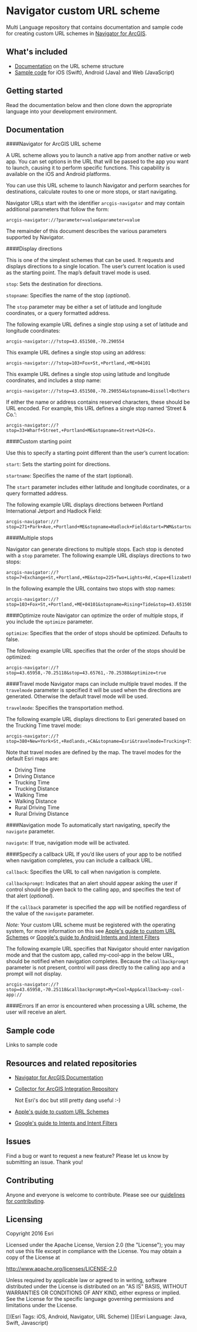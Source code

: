 # Navigator custom URL scheme

Multi Language repository that contains documentation and sample code for creating custom URL schemes in [Navigator for ArcGIS](http://doc.arcgis.com/en/navigator/).

## What's included

* [Documentation](#documentation) on the URL scheme structure
* [Sample code](#sample) for iOS (Swift), Android (Java) and Web (JavaScript)

## Getting started

Read the documentation below and then clone down the appropriate language into your development environment.

## Documentation<a name="documentation"></a>

####Navigator for ArcGIS URL scheme

A URL scheme allows you to launch a native app from another native or web app. You can set options in the URL that will be passed to the app you want to launch, causing it to perform specific functions. This capability is available on the iOS and Android platforms.

You can use this URL scheme to launch Navigator and perform searches for destinations, calculate routes to one or more stops, or start navigating. 

Navigator URLs start with the identifier `arcgis-navigator` and may contain additional parameters that follow the form:

`
arcgis-navigator://?parameter=value&parameter=value
`

The remainder of this document describes the various parameters supported by Navigator.

####Display directions

This is one of the simplest schemes that can be used. It requests and displays directions to a single location. The user’s current location is used as the starting point. The map’s default travel mode is used. 

`stop`: Sets the destination for directions. 

`stopname`: Specifies the name of the stop (*optional*).

The `stop` parameter may be either a set of latitude and longitude coordinates, or a query formatted address. 

The following example URL defines a single stop using a set of latitude and longitude coordinates:

```
arcgis-navigator://?stop=43.651508,-70.290554
```

This example URL defines a single stop using an address: 

```
arcgis-navigator://?stop=103+Fox+St,+Portland,+ME+04101
```

This example URL defines a single stop using latitude and longitude coordinates, and includes a stop name:

```
arcgis-navigator://?stop=43.651508,-70.290554&stopname=Bissell+Bothers
```

If either the name or address contains reserved characters, these should be URL encoded. For example, this URL defines a single stop named ‘Street & Co.’:

```
arcgis-navigator://?stop=33+Wharf+Street,+Portland+ME&stopname=Street+%26+Co.
```

####Custom starting point

Use this to specify a starting point different than the user’s current location:

`start`: Sets the starting point for directions.

`startname`: Specifies the name of the start (optional).

The `start` parameter includes either latitude and longitude coordinates, or a query formatted address.

The following example URL displays directions between Portland International Jetport and Hadlock Field:

```
arcgis-navigator://?stop=271+Park+Ave,+Portland+ME&stopname=Hadlock+Field&start=PWM&startname=Portland+International+Jetport
```

####Multiple stops

Navigator can generate directions to multiple stops. Each stop is denoted with a `stop` parameter. The following example URL displays directions to two stops:

```
arcgis-navigator://?stop=7+Exchange+St,+Portland,+ME&stop=225+Two+Lights+Rd,+Cape+Elizabeth,+ME
```

In the following example the URL contains two stops with stop names:

```
arcgis-navigator://?stop=103+Fox+St,+Portland,+ME+04101&stopname=Rising+Tide&stop=43.651508,-70.290554&stopname=Bissell+Bothers
```
####Optimize route
Navigator can optimize the order of multiple stops, if you include the `optimize` parameter.

`optimize`: Specifies that the order of stops should be optimized. Defaults to false.

The following example URL specifies that the order of the stops should be optimized:

```
arcgis-navigator://?stop=43.65958,-70.25118&stop=43.65761,-70.25388&optimize=true
```

####Travel mode
Navigator maps can include multiple travel modes. If the `travelmode` parameter is specified it will be used when the directions are generated. Otherwise the default travel mode will be used.

`travelmode`: Specifies the transportation method.

The following example URL displays directions to Esri generated based on the Trucking Time travel mode:

```
arcgis-navigator://?stop=380+New+York+St,+Redlands,+CA&stopname=Esri&travelmode=Trucking+Time
```

Note that travel modes are defined by the map. The travel modes for the default Esri maps are: 

- Driving Time
- Driving Distance
- Trucking Time
- Trucking Distance
- Walking Time
- Walking Distance
- Rural Driving Time
- Rural Driving Distance

####Navigation mode
To automatically start navigating, specify the `navigate` parameter.

`navigate`: If true, navigation mode will be activated. 

####Specify a callback URL
If you’d like users of your app to be notified when navigation completes, you can include a callback URL. 

`callback`: Specifies the URL to call when navigation is complete. 

`callbackprompt`: Indicates that an alert should appear asking the user if control should be given back to the calling app, and specifies the text of that alert (*optional*).

If the `callback` parameter is specified the app will be notified regardless of the value of the `navigate` parameter. 

*Note:* Your custom URL scheme must be registered with the operating system, for more information on this see [Apple's guide to custom URL Schemes](https://developer.apple.com/library/ios/featuredarticles/iPhoneURLScheme_Reference/Introduction/Introduction.html#//apple_ref/doc/uid/TP40007899) or [Google's guide to Android Intents and Intent Filters](https://developer.android.com/guide/components/intents-filters.html) 

The following example URL specifies that Navigator should enter navigation mode and that the custom app, called my-cool-app in the below URL, should be notified when navigation completes. Because the `callbackprompt` parameter is not present, control will pass directly to the calling app and a prompt will not display. 

```
arcgis-navigator://?stop=43.65958,-70.25118&callbackprompt=My+Cool+App&callback=my-cool-app://
```

####Errors
If an error is encountered when processing a URL scheme, the user will receive an alert.

## Sample code<a name="sample"></a>

Links to sample code

## Resources and related repositories

* [Navigator for ArcGIS Documentation](http://doc.arcgis.com/en/navigator/)
* [Collector for ArcGIS Integration Repository](http://developers.arcgis.com)

	Not Esri's doc but still pretty dang useful :-)

* [Apple's guide to custom URL Schemes](https://developer.apple.com/library/ios/featuredarticles/iPhoneURLScheme_Reference/Introduction/Introduction.html#//apple_ref/doc/uid/TP40007899)
* [Google's guide to Intents and Intent Filters](https://developer.android.com/guide/components/intents-filters.html)

## Issues

Find a bug or want to request a new feature? Please let us know by submitting an issue. Thank you!

## Contributing

Anyone and everyone is welcome to contribute. Please see our [guidelines for contributing](https://github.com/esri/contributing).

## Licensing
Copyright 2016 Esri

Licensed under the Apache License, Version 2.0 (the "License");
you may not use this file except in compliance with the License.
You may obtain a copy of the License at

   http://www.apache.org/licenses/LICENSE-2.0

Unless required by applicable law or agreed to in writing, software
distributed under the License is distributed on an "AS IS" BASIS,
WITHOUT WARRANTIES OR CONDITIONS OF ANY KIND, either express or implied.
See the License for the specific language governing permissions and
limitations under the License.

[](Esri Tags: iOS, Android, Navigator, URL Scheme)
[](Esri Language: Java, Swift, Javascript)
